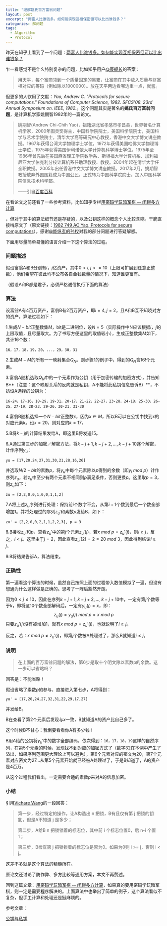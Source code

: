 ```yaml
---
title: "理解姚氏百万富翁问题"
layout: post
excerpt: "两富人比谁钱多。如何能实现互相保密但可以比出谁钱多？"
categories: 解问题
tags:
  - Algorithm
  - Protocol
---
```


昨天在知乎上看到了一个问题：[两富人比谁钱多。如何能实现互相保密但可以比出谁钱多？](https://www.zhihu.com/question/66376147)

乍一看感觉不是什么特别复杂的问题，比如知乎用户[@辰舰长](https://www.zhihu.com/people/chen-f-32/activities)的答案：

> 用天平，每个富商领到一个质量固定的黑箱，让富商在其中放入质量与财富相对应的筹码（例如除以1000000）。放在天平两边看哪边重一点，就酱。

但更多的人饮用了文献：*Yao, Andrew C. "Protocols for secure computations." *Foundations of Computer Science, 1982. SFCS'08. 23rd Annual Symposium on*. IEEE, 1982.*。这个问题其实是著名的**姚氏百万富翁问题**，是计算机学家姚期智1982年的一篇论文。

> 姚期智(Andrew Chi-Chih Yao)，祖籍湖北省孝感市孝昌县，世界著名计算机学家，2000年图灵奖得主，中国科学院院士，美国科学院院士，美国科学与艺术学院院士，清华大学高等研究中心教授，香港中文大学博文讲座教授。1967年获得台湾大学物理学士学位，1972年获得美国哈佛大学物理博士学位，1975年获得美国伊利诺依大学计算机科学博士学位。1975年至1986年曾先后在美国麻省理工学院数学系、斯坦福大学计算机系、加利福尼亚大学伯克利分校计算机系任助理教授、教授。2004年起在清华大学任全职教授。2005年出任香港中文大学博文讲座教授。2017年2月，姚期智教授放弃外国国籍成为中国公民，正式转为中国科学院院士，加入中国科学院信息技术科学部。
>
> ——引自[百度百科](https://baike.baidu.com/item/%E5%A7%9A%E6%9C%9F%E6%99%BA/10170340?fr=aladdin)

在看论文之前还看了一些参考资料，比如知乎专栏[用密码学玩暗军棋 -- 闲聊多方计算](https://daily.zhihu.com/story/9304295)

，但对于其中的算法细节还是存疑的，以及公钥这样的概念个人比较含糊。干脆直接啃原文了（原文链接：[1982 749 AC Yao, Protocols for secure computations](https://wenku.baidu.com/view/fa0dfdf43186bceb19e8bbee.html)）。感谢[@能纵玄的孙权](https://www.zhihu.com/people/dai-chao-25/activities)对我的部分问题进行答疑解惑。

下面用尽量简单易懂的语言介绍一下这个算法的过程。

### 问题描述

假设富翁A和B分别有$i$，$j$亿资产，其中$0<i,j<=10$（上限可扩展到任意正整数），他们希望在彼此均不公布各自金钱数量的情况下，知道谁更富有。

（假设A和B都是君子，必须严格诚信执行下面的算法）

### 算法

设富翁A有4百万资产，富翁B有2百万资产，即$i=4,j=2$，且A和B互不知晓对方的资产。算法过程如下：

1.生成$N-bit$正整数集$M$，bit是二进制位，设$N=5$（实际操作中N应该根据$i，j$的上限取值，且尽量取大。为了书写方便这里的取值较小），生成正整数集$M$如下，共计16个数：

```
16，17，18，19，20，...，29，30，31
```

2.生成$M-M$的所有一一映射集合$Q_N$。则步骤1的例子中，得到的$Q_N$含$16!$个元素。

3.富翁A随机选取$Q_N$中的一个元素作为公钥（用于加密传输的加密方式），并告知B**（注意：这个映射关系的反向就是私钥，A不能将此私钥信息告诉B）**，不妨设A选择的公钥为：

```
16-24，17-16，18-29，19-31，20-17，21-22，22-27，23-28，24-18，25-30，26-25，27-19，28-23，29-26，30-21，31-30
```

4.富翁B随机选择一个$N-bit$正整数$x$，因为$x\in M$，所以B可以在公钥中找到$x$的对应元素$k$。设$x = 20$，则对应的$k=17$。

5.B将$k-j$的计算结果发给A，即这里B将发送15。

6.A通过第三步的加密／解密方法，将$k-j+1,k-j+2,…,k-j+10$逐个解密，计作序列$y_u$：

```
yu = [17,20,24,27,31,30,21,28,16,26]
```

并选取$N/2-bit$的素数$p$，将$y_u$中每个元素除以$p$得到的余数（即$y_i\ mod\ p$）计作序列$z_u$，若$z_u$中至少有两个元素不相同则$p$满足条件，否则更换$p$。这里取$p=3$，则$z_u$如下：

```
zu = [2,2,0,0,1,0,0,1,1,2]
```

7.A将上述$z_u$序列进行处理：保持前$i$个数字不变，从第$i+1$个数到最后一个数全部增加1。并将处理过的序列$z_u'$和素数$p$发给B，如下：

```
zu' = [2,2,0,0,2,1,1,2,2,3], p = 3
```

8.B接收$z_u'$和$p$，查看$z_u'$中的第$j$个元素$z_u'(j)$，若$x\ mod\ p = z_u'(j)$，则$i\geq j$，反之，$i<j$。这里由于$j=2$，因此查看$z_u'(2) = 2 = 20\ mod\ 3$，因此得到结论$i \ge j$。

9.B将结果告诉A，算法结束。

### 正确性

第一遍看这个算法的时候，虽然自己按照上面的过程带入数值模拟了一遍，但没有想通为什么这样做是正确的。思考了一阵后豁然开朗。

因为$0<j\le10$，因此在序列$k-j+1,k-j+2,…,k-j+10$中，一定有第$j$个数等于$k$，即将这10个数全部解码后，一定有$y_u(j) = x$，即：
$$
z_u(j)=y_u(j)\ mod\ p = x\ mod\ p
$$
只要$z_u'(j)$没有被增加1，就有$x\ mod\ p = z_u'(j)$，也就说明了$i\ge j$。

反之，若：$x\ mod\ p\neq z_u'(j)$，即第$j$个数被A处理过了，那么B就知道$i\le j$。

### 说明

> 在上面的百万富翁问题的解法，第6步是取十个明文除以素数p的余数。这一步可以省略吗？

回答是：不能省略！

假设省略了素数$p$的参与，直接进入第七步，A将得到：

```
yu' = [17,20,24,27,32,31,22,29,17,27]
```

并发给B。

B在查看了第2个元素后发现与$x$一致，B就知道A的资产比自己多了。

这个时候B不甘心：我倒要看看你A有多少钱！

B用A给的公钥将$y_u'$中的数字全部编码，依次得到：`16，17，18，19`这样的自然序列，在第5个元素的时候，发现找不到对应的加密方式了（数字32在本例中产生了溢出，如果序列范围更大理论上可以避免），第6个元素对应的密文为20，第7个元素对应密文为27...从第5个元素开始就已经被A处理过了，于是B知道了，A的资产是4百万。

从这个过程我们看出，一定需要合适的素数$p$来对A的信息加密。

### 小结

引用[Vichare Wang](https://www.zhihu.com/question/66376147/answer/242254093)的一段回答：

> 第一步，经过特定的操作，让A构造出 n 把锁，B有且仅有第 j 把锁的钥匙，但是A不知道 j 是多少；
>
> 第二步，A给B n 把锁锁着的标志位，其中前 i 个标志位置0，后 n-i 个置1；
>
> 第三步，B检查第 j 把锁锁着的标志位是否为0。如果为0则 i >= j，否则 i < j。

这差不多就是这个算法的精髓所在。

原论文还讨论了防作弊、多方比较等通用方案，本文不再赘述。

回到这篇文章：[用密码学玩暗军棋 -- 闲聊多方计算](https://daily.zhihu.com/story/9304295)，如果真的要用密码学玩暗军棋，则一定是需要程序解决的。上面算法中也举出了简单的例子，这个算法看似不复杂，但手工计算和处理还是挺麻烦的。



参考文章：

[公钥与私钥](http://www.blogjava.net/yxhxj2006/archive/2012/10/15/389547.html)